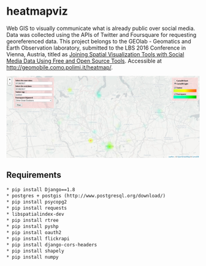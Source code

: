 # heatmapviz
Web GIS to visually communicate what is already public over social media. Data was collected using the APIs of Twitter and Foursquare for requesting georeferenced data. This project belongs to the GEOlab - Geomatics and Earth Observation laboratory, submitted to the LBS 2016 Conference in Vienna, Austria, titled as [Joining Spatial Visualization Tools with Social Media Data Using Free and Open Source Tools](http://lbs2016.lbsconference.org/wp-content/uploads/2016/11/4_6.pdf). Accessible at http://geomobile.como.polimi.it/heatmap/.

![screenshot](static/images/screenshot.png)

## Requirements

    * pip install Django==1.8
    * postgres + postgis (http://www.postgresql.org/download/)
    * pip install psycopg2
    * pip install requests
    * libspatialindex-dev
    * pip install rtree
    * pip install pyshp
    * pip install oauth2
    * pip install flickrapi
    * pip install django-cors-headers
    * pip install shapely
    * pip install numpy

